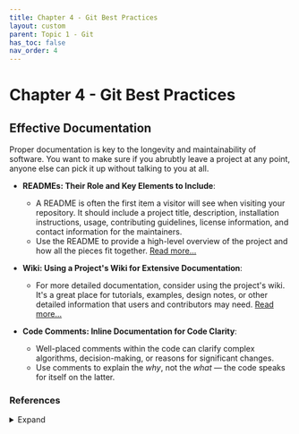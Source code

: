 ```yaml
---
title: Chapter 4 - Git Best Practices
layout: custom
parent: Topic 1 - Git
has_toc: false
nav_order: 4
---
```


# Chapter 4 - Git Best Practices

## Effective Documentation
Proper documentation is key to the longevity and maintainability of software. You want to make sure if you abrubtly leave a project at any point, anyone else can pick it up without talking to you at all.

- **READMEs: Their Role and Key Elements to Include**:
  - A README is often the first item a visitor will see when visiting your repository. It should include a project title, description, installation instructions, usage, contributing guidelines, license information, and contact information for the maintainers.
  - Use the README to provide a high-level overview of the project and how all the pieces fit together. [Read more...](/https://docs.github.com/en/repositories/managing-your-repositorys-settings-and-features/customizing-your-repository/about-readmes)

- **Wiki: Using a Project's Wiki for Extensive Documentation**:
  - For more detailed documentation, consider using the project's wiki. It's a great place for tutorials, examples, design notes, or other detailed information that users and contributors may need. [Read more...](/https://docs.github.com/en/communities/documenting-your-project-with-wikis/about-wikis)

- **Code Comments: Inline Documentation for Code Clarity**:
  - Well-placed comments within the code can clarify complex algorithms, decision-making, or reasons for significant changes.
  - Use comments to explain the *why*, not the *what* — the code speaks for itself on the latter.


### References 
<details>
  <Summary>Expand</Summary>
    <b>1.</b> Jamiebuilds. “Jamiebuilds/Documentation-Handbook: How to Write High-Quality Friendly Documentation That People Want to Read.” <i>GitHub</i>, <a href="https://github.com/jamiebuilds/documentation-handbook" target="_blank">github.com/jamiebuilds/documentation-handbook</a>. Accessed 15 Apr. 2024.<br>
    <b>2.</b> Maddy. “How to Write the Perfect Documentation for Your GitHub Project.” <i>DEV Community</i>, 11 July 2023, <a href="https://dev.to/maddy/how-to-write-the-perfect-documentation-for-your-github-project-4k38" target="_blank">dev.to/maddy/how-to-write-the-perfect-documentation-for-your-github-project-4k38</a> <br>
    <b>3.</b> “The Engineer’s Guide to Writing Meaningful Code Comments.” <i>Stepsize CollabGPT: AI Collaboration for Software Teams. Daily Standups and More.</i>, <a href="https://stepsize.com/blog/the-engineers-guide-to-writing-code-comments" target="_blank">stepsize.com/blog/the-engineers-guide-to-writing-code-comments</a>. Accessed 15 Apr. 2024.<br>
</details>